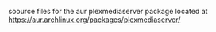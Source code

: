 soource files for the aur plexmediaserver package located at https://aur.archlinux.org/packages/plexmediaserver/
